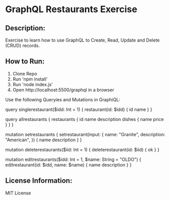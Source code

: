 # GraphQL Restaurants Exercise

## Description:
Exercise to learn how to use GraphQL to Create, Read, Update and Delete (CRUD) records.


## How to Run:
1. Clone Repo
2. Run 'npm install'
3. Run 'node index.js'
4. Open http://localhost:5500/graphql in a browser

Use the following Queryies and Mutations in GraphiQL:

query singlerestaurant($idd: Int = 1) {
  restaurant(id: $idd) {
    id
    name
  }
}

query allrestaurants {
  restaurants {
    id
    name
    description
    dishes {
      name
      price
    }
  }
}

mutation setrestaurants {
  setrestaurant(input: {
    name: "Granite",
    description: "American",
  }) {
    name
    description
  }
}

mutation deleterestaurants($iid: Int = 1) {
  deleterestaurant(id: $iid) {
    ok
  }
}

mutation editrestaurants($idd: Int = 1, $name: String = "OLDO") {
  editrestaurant(id: $idd, name: $name) {
    name
    description
  }
}


## License Information:
MIT License